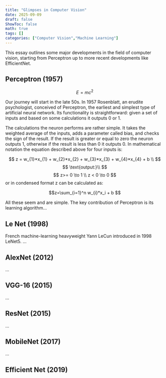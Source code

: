 ```yaml
---
title: "Glimpses in Computer Vision"
date: 2025-09-09
draft: false
ShowToc: false
math: true
tags: []
categories: ["Computer Vision","Machine Learning"]
---
```


<!-- # Glimpses in Computer Vision (In Progress) -->

This essay outlines some major developments in the field of computer vision, 
starting from Perceptron up to more recent developments like EfficientNet. 

## Perceptron (1957)


$$
E = mc^2
$$

<!-- - Rosenblatt [1957].
- **Key Contribution**: Learn weights step by step.
- Earliest and simplest type of artificial neural network.
- Works only for linearly separable problems. -->

Our journey will start in the late 50s.
In 1957 Rosenblatt, an erudite psychologist, 
conceived of Perceptron,
the earliest and simplest type of artificial neural network.
Its functionality is straightforward: given a set of inputs 
and based on some calculations it outputs 0 or 1.


The calculations the neuron performs are rather simple. 
It takes the weighted average of the inputs, 
adds a parameter called bias, 
and checks the sign of the result. 
If the result is greater or equal to zero the neuron outputs 1, 
otherwise if the result is less than 0 it outputs 0.
In mathematical notation the equation described above for four inputs is:

$$
z = w_{1}*x_{1} + w_{2}*x_{2} + w_{3}*x_{3} + w_{4}*x_{4} + b \\
$$
$$
\text{output:}\\
$$
$$
z>= 0 \to 1 \\
z < 0 \to 0 
$$
or in condensed format z can be calculated as:

$$z=\sum_{i=1}^n w_{i}*x_i + b $$

All these seem and are simple. The key contribution of Perceptron is its learning algorithm...

## Le Net (1998)

French machine-learning heavyweight Yann LeCun introduced in 1998 LeNet5.
...
<!-- LeNet is a deep convolutional neural network used for image recognition.
It consists of a convolutional layer, followed by a average pool, 
followed by another convolutional layer, followed by another average pool
and finally two fully connected layers with a softmax(not really) in the end. -->

## AlexNet (2012)

...

## VGG-16 (2015)

...

## ResNet (2015)

...

## MobileNet (2017)

...

## Efficient Net (2019)